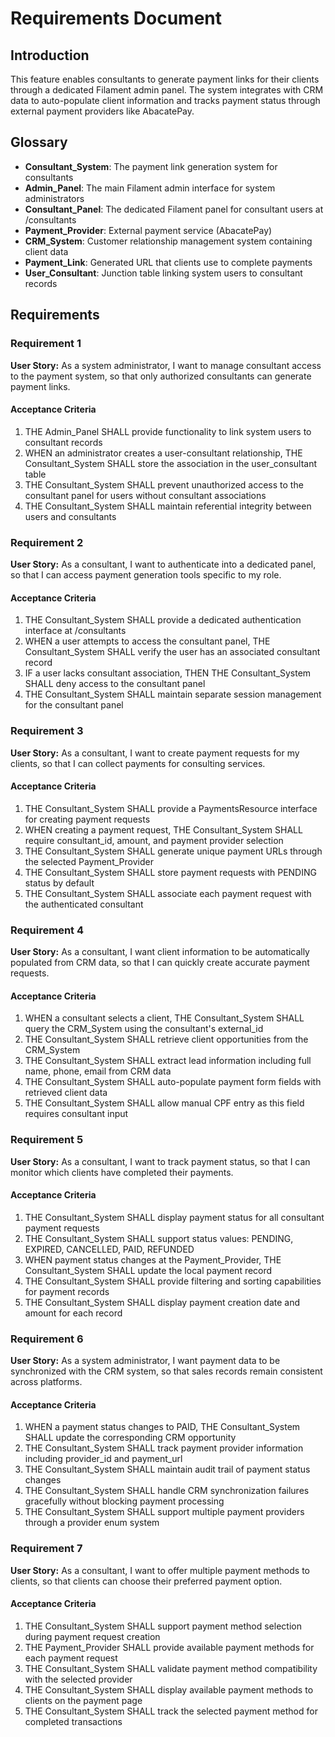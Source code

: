 # Requirements Document

## Introduction

This feature enables consultants to generate payment links for their clients through a dedicated Filament admin panel. The system integrates with CRM data to auto-populate client information and tracks payment status through external payment providers like AbacatePay.

## Glossary

- **Consultant_System**: The payment link generation system for consultants
- **Admin_Panel**: The main Filament admin interface for system administrators
- **Consultant_Panel**: The dedicated Filament panel for consultant users at /consultants
- **Payment_Provider**: External payment service (AbacatePay)
- **CRM_System**: Customer relationship management system containing client data
- **Payment_Link**: Generated URL that clients use to complete payments
- **User_Consultant**: Junction table linking system users to consultant records

## Requirements

### Requirement 1

**User Story:** As a system administrator, I want to manage consultant access to the payment system, so that only authorized consultants can generate payment links.

#### Acceptance Criteria

1. THE Admin_Panel SHALL provide functionality to link system users to consultant records
2. WHEN an administrator creates a user-consultant relationship, THE Consultant_System SHALL store the association in the user_consultant table
3. THE Consultant_System SHALL prevent unauthorized access to the consultant panel for users without consultant associations
4. THE Consultant_System SHALL maintain referential integrity between users and consultants

### Requirement 2

**User Story:** As a consultant, I want to authenticate into a dedicated panel, so that I can access payment generation tools specific to my role.

#### Acceptance Criteria

1. THE Consultant_System SHALL provide a dedicated authentication interface at /consultants
2. WHEN a user attempts to access the consultant panel, THE Consultant_System SHALL verify the user has an associated consultant record
3. IF a user lacks consultant association, THEN THE Consultant_System SHALL deny access to the consultant panel
4. THE Consultant_System SHALL maintain separate session management for the consultant panel

### Requirement 3

**User Story:** As a consultant, I want to create payment requests for my clients, so that I can collect payments for consulting services.

#### Acceptance Criteria

1. THE Consultant_System SHALL provide a PaymentsResource interface for creating payment requests
2. WHEN creating a payment request, THE Consultant_System SHALL require consultant_id, amount, and payment provider selection
3. THE Consultant_System SHALL generate unique payment URLs through the selected Payment_Provider
4. THE Consultant_System SHALL store payment requests with PENDING status by default
5. THE Consultant_System SHALL associate each payment request with the authenticated consultant

### Requirement 4

**User Story:** As a consultant, I want client information to be automatically populated from CRM data, so that I can quickly create accurate payment requests.

#### Acceptance Criteria

1. WHEN a consultant selects a client, THE Consultant_System SHALL query the CRM_System using the consultant's external_id
2. THE Consultant_System SHALL retrieve client opportunities from the CRM_System
3. THE Consultant_System SHALL extract lead information including full name, phone, email from CRM data
4. THE Consultant_System SHALL auto-populate payment form fields with retrieved client data
5. THE Consultant_System SHALL allow manual CPF entry as this field requires consultant input

### Requirement 5

**User Story:** As a consultant, I want to track payment status, so that I can monitor which clients have completed their payments.

#### Acceptance Criteria

1. THE Consultant_System SHALL display payment status for all consultant payment requests
2. THE Consultant_System SHALL support status values: PENDING, EXPIRED, CANCELLED, PAID, REFUNDED
3. WHEN payment status changes at the Payment_Provider, THE Consultant_System SHALL update the local payment record
4. THE Consultant_System SHALL provide filtering and sorting capabilities for payment records
5. THE Consultant_System SHALL display payment creation date and amount for each record

### Requirement 6

**User Story:** As a system administrator, I want payment data to be synchronized with the CRM system, so that sales records remain consistent across platforms.

#### Acceptance Criteria

1. WHEN a payment status changes to PAID, THE Consultant_System SHALL update the corresponding CRM opportunity
2. THE Consultant_System SHALL track payment provider information including provider_id and payment_url
3. THE Consultant_System SHALL maintain audit trail of payment status changes
4. THE Consultant_System SHALL handle CRM synchronization failures gracefully without blocking payment processing
5. THE Consultant_System SHALL support multiple payment providers through a provider enum system

### Requirement 7

**User Story:** As a consultant, I want to offer multiple payment methods to clients, so that clients can choose their preferred payment option.

#### Acceptance Criteria

1. THE Consultant_System SHALL support payment method selection during payment request creation
2. THE Payment_Provider SHALL provide available payment methods for each payment request
3. THE Consultant_System SHALL validate payment method compatibility with the selected provider
4. THE Consultant_System SHALL display available payment methods to clients on the payment page
5. THE Consultant_System SHALL track the selected payment method for completed transactions